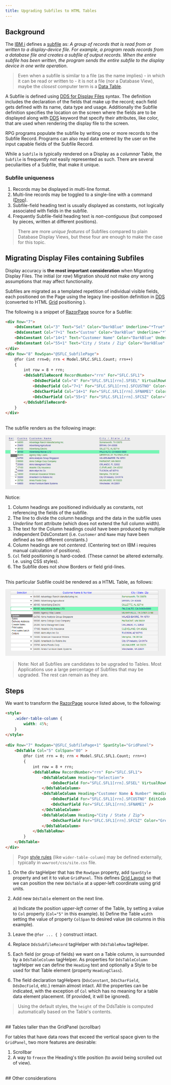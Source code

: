 ```yaml
---
title: Upgrading Subfiles to HTML Tables
---
```


## Background


The [IBM i](https://www.ibm.com/it-infrastructure/power/os/ibm-i) defines a [subfile](https://www.ibm.com/docs/en/i/7.1?topic=files-using-subfiles) as: *A group of records that is read from or written to a display-device file. For example, a program reads records from a database file and creates a subfile of output records. When the entire subfile has been written, the program sends the entire subfile to the display device in one write operation*.

>Even when a subfile is similar to a file (as the name implies) - in which it can be read or written to - it is not a file (nor a Database View), maybe the *closest* computer term is a [Data Table](https://learn.microsoft.com/en-us/dotnet/framework/data/adonet/dataset-datatable-dataview/datatables).

A Subfile is defined using [DDS for Display Files](https://www.ibm.com/docs/en/i/7.2?topic=dds-display-files) syntax. The definition includes the declaration of the fields that make up the record; each field gets defined with its name, data type and usage. Additionally the Subfile definition specifies the location on the screen where the fields are to be displayed along with [DDS]((https://www.ibm.com/docs/en/i/7.2?topic=80-sfl-subfile-keyword-display-files)) keyword that specify their attributes, like color, that are used when rendering the display file to the screen.
 
RPG programs populate the subfile by writing one or more records to the Subfile Record. Programs can also read data entered by the user on the input capable fields of the Subfile Record.

While a `Subfile` is typically rendered on a Display as a *columnar* Table, the `Subfile` is frequently *not* easily represented as such. There are several peculiarities of a Subfile, that make it unique. 

### Subfile uniqueness
1. Records may be displayed in multi-line format.
2. Multi-line records may be toggled to a single-line with a command ([Drop](https://www.ibm.com/docs/en/i/7.1?topic=80-sfldrop-subfile-drop-keyword-display-files)).
3. Subfile-field heading text is usually displayed as constants, not logically associated with fields in the subfile.
4. Frequently Subfile-field heading text is *non-contiguous* (but composed by pieces, written at different positions).

>There are more *unique features* of Subfiles compared to plain Database Display Views, but these four are enough to make the case for this topic.


## Migrating Display Files containing Subfiles

Display accuracy is **the most important consideration** when Migrating Display Files. The initial (or *raw*) Migration should not make *any* wrong assumptions that may affect functionality.

Subfiles are migrated as a templated repetition of individual visible fields, each positioned on the Page using the legacy line-position definition in [DDS](https://www.ibm.com/docs/en/i/7.2?topic=dds-display-files) (converted to HTML [Grid](https://developer.mozilla.org/en-US/docs/Learn/CSS/CSS_layout/Grids) positioning ).

The following is a snippet of [RazorPage](https://learn.microsoft.com/en-us/aspnet/core/mvc/views/razor?view=aspnetcore-6.0) source for a Subfile:

```html
<div Row="7">
    <DdsConstant Col="3" Text="Sel" Color="DarkBlue" Underline="*True" />
    <DdsConstant Col="7+1" Text="Custno" Color="DarkBlue" Underline="*True" />
    <DdsConstant Col="14+1" Text="Customer Name" Color="DarkBlue" Underline="*True" />
    <DdsConstant Col="55+1" Text="City / State / Zip" Color="DarkBlue" Underline="*True" />
</div>
<div Row="8" RowSpan="@SFLC_SubfilePage">
    @for (int rrn=0; rrn < Model.SFLC.SFL1.Count; rrn++)
    {
        int row = 8 + rrn;
        <DdsSubfileRecord RecordNumber="rrn" For="SFLC.SFL1">
            <DdsDecField Col="4" For="SFLC.SFL1[rrn].SFSEL" VirtualRowCol="@row,4" EditCode="Z" ValuesText="'0','2','3','5','7','9','10','11'" tabIndex=@pageTabIndex++ />
            <DdsDecField Col="7+1" For="SFLC.SFL1[rrn].SFCUSTNO" Color="Green : !61 , DarkBlue : 61" EditCode="Z" Comment="CUSTOMER NUMBER" />
            <DdsCharField Col="14+1" For="SFLC.SFL1[rrn].SFNAME1" Color="Green : !61 , DarkBlue : 61" />
            <DdsCharField Col="55+1" For="SFLC.SFL1[rrn].SFCSZ" Color="Green : !61 , DarkBlue : 61" Comment="CITY-STATE-ZIP" />
        </DdsSubfileRecord>
    }
</div>
```

<br>
The subfile renders as the following image:

![Raw Subfile Migration](images/raw-subfile-migration.png)

Notice:
1. Column headings are positioned individually as constants, not referencing the fields of the subfile.
2. The line to divide the column headings and the data in the subfile uses *Underline* font attribute (which does not extend the full column width).
3. The text for the Column headings could have been produced by multiple independent DdsConstant (i.e. `Customer` and `Name` may have been defined as two different constants.)
4. Column headings are not *centered*. (Centering text on IBM i requires manual calculation of positions).
5. `Col` field positioning is hard-coded. (These cannot be altered externally. I.e. using CSS styles).
6. The Subfile does not show Borders or field grid-lines.

<br>
This particular Subfile could be rendered as a HTML Table, as follows:

![Upgraded Subfile Migration](images/subfile-upgraded-to-table.png)

>Note: Not all Subfiles are candidates to be upgraded to Tables. Most Applications use a large percentage of Subfiles that may be upgraded. The rest can remain as they are.

## Steps

We want to transform the [RazorPage](https://learn.microsoft.com/en-us/aspnet/core/mvc/views/razor?view=aspnetcore-6.0) source listed above, to the following:

```html
<style>
    .wider-table-column {
        width: 45%;
    }
</style>

<div Row="7" RowSpan="@SFLC_SubfilePage+1" SpanStyle="GridPanel">
    <DdsTable Col="5" ColSpan="80" >
        @for (int rrn = 0; rrn < Model.SFLC.SFL1.Count; rrn++)
        {
            int row = 8 + rrn;
            <DdsTableRow RecordNumber="rrn" For="SFLC.SFL1">
                <DdsTableColumn Heading="Selection">
                    <DdsDecField For="SFLC.SFL1[rrn].SFSEL" VirtualRowCol="@row,4" EditCode="Z" ValuesText="'0','Update','Sales','Delivery Address','Create Sales','Print sales','Print sales batch','Orders'" tabIndex=@pageTabIndex++ />
                </DdsTableColumn>
                <DdsTableColumn Heading="Customer Name & Number" HeadingClass="wider-table-column">
                    <DdsDecField For="SFLC.SFL1[rrn].SFCUSTNO" EditCode="Z" Comment="CUSTOMER NUMBER" />
                    <DdsCharField For="SFLC.SFL1[rrn].SFNAME1" />
                </DdsTableColumn>
                <DdsTableColumn Heading="City / State / Zip">
                    <DdsCharField For="SFLC.SFL1[rrn].SFCSZ" Color="Green : !61 , DarkBlue : 61" InvertFontColors="*False" Comment="CITY-STATE-ZIP" />
                </DdsTableColumn>
            </DdsTableRow>
        }
    </DdsTable>
</div>
```

> Page [style rules](https://developer.mozilla.org/en-US/docs/Web/CSS/Reference) (like `wider-table-column`) may be defined externally, typically in `wwwroot/css/site.css` file.

1. On the div tagHelper that has the `RowSpan` property, add `SpanStyle` property and set it to value `GridPanel`. This defines [Grid Layout](https://developer.mozilla.org/en-US/docs/Web/CSS/CSS_Grid_Layout) so that we can position the new `DdsTable` at a upper-left coordinate using grid units.

2. Add new `DdsTable` element on the next line. 

   a) Indicate the position *upper-left* corner of the Table, by setting a value to `Col` property (`Col="5"` in this example).
   b) Define the Table `width` setting the value of property `ColSpan` to desired value (`80` columns in this example). 

3. Leave the `@for ... { }` construct intact.

4. Replace `DdsSubfileRecord` tagHelper with `DdsTableRow` tagHelper.

5. Each field (or group of fields) we want on a Table column, is surrounded by a `DdsTableColumn` tagHelper. As properties for `DdsTableColumn` tagHelper we can define the `Heading` text and optionally a Style to be used for that Table element (property `HeadingClass`).

6. The field declaration tagHelpers (`DdsConstant`, `DdsCharField`, `DdsDecField`, etc.) remain almost intact. All the properties can be indicated, with the exception of `Col` which has no meaning for a table data element placement. (If provided, it will be ignored).

> Using the default styles, the `height` of the DdsTable is computed automatically based on the Table's contents.



<br>
## Tables taller than the GridPanel (scrollbar)

For tables that have data rows that exceed the vertical space given to the `GridPanel`, two more features are desirable:
1. Scrollbar
2. A way to `freeze` the Heading's title position (to avoid being scrolled out of view).

<br>
## Other considerations



